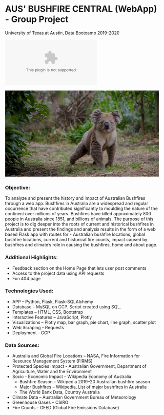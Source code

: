 # AUS' BUSHFIRE CENTRAL (WebApp) - Group Project
University of Texas at Austin, Data Bootcamp 2019-2020

![Project Requirements](Project_II_Requirements.docx)

![AUS Bushfire Central](static/images/koala-bg.jpg)

### Objective: 

To analyze and present the history and impact of Australian Bushfires through a web app.
Bushfires in Australia are a widespread and regular occurrence that have contributed significantly to moulding the nature of the continent over millions of years. Bushfires have killed approximately 800 people in Australia since 1851, and billions of animals. The purpose of this project is to dig deeper into the roots of current and historical bushfires in Australia and present the findings and analysis results in the form of a web based Flask app with routes for -  Australian bushfire locations, global bushfire locations, current and historical fire counts, impact caused by bushfires and climate’s role in causing the bushfires, home and about page.

### Additional Highlights:

*   Feedback section on the Home Page that lets user post comments
*   Access to the project data using API requests 
*   Fun 404 page 

### Technologies Used:

*   APP – Python, Flask, Flask-SQLAlchemy
*	Database – MySQL on GCP. Script created using SQL.
*   Templates – HTML, CSS, Bootstrap
*   Interactive Features – JavaScript, Plotly
*   Visualizations – Plotly map, bar graph, pie chart, line graph, scatter plot
*	Web Scraping – Requests
*   Deployment - GCP

### Data Sources:

*   Australia and Global Fire Locations – NASA, Fire Information for Resource Management System (FIRMS)
*   Protected Species Impact - Australian Government, Department of Agriculture, Water and the Environment
*   Socio - Economic Impact – Wikipedia Economy of Australia
    *   Bushfire Season – Wikipedia 2019–20 Australian bushfire season
    *   Major Bushfires – Wikipedia, List of major bushfires in Australia
    *   The World Bank Data, Country Australia
*   Climate Data – Australian Government Bureau of Meteorology
*   Greenhouse Gases – CSIRO 
*   Fire Counts – GFED (Global Fire Emissions Database)

